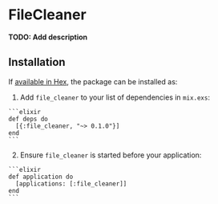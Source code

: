 # FileCleaner

**TODO: Add description**

## Installation

If [available in Hex](https://hex.pm/docs/publish), the package can be installed as:

  1. Add `file_cleaner` to your list of dependencies in `mix.exs`:

    ```elixir
    def deps do
      [{:file_cleaner, "~> 0.1.0"}]
    end
    ```

  2. Ensure `file_cleaner` is started before your application:

    ```elixir
    def application do
      [applications: [:file_cleaner]]
    end
    ```


